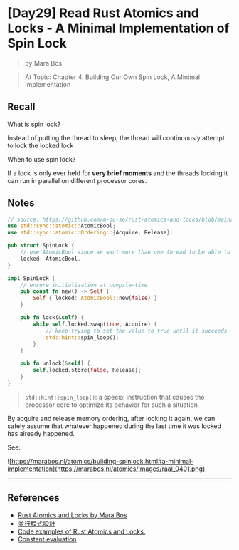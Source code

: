 # [Day29] Read Rust Atomics and Locks - A Minimal Implementation of Spin Lock

> by Mara Bos

> At Topic: Chapter 4. Building Our Own Spin Lock, A Minimal Implementation

## Recall

What is spin lock?

Instead of putting the thread to sleep, the thread will continuously attempt to lock the locked lock

When to use spin lock?

If a lock is only ever held for **very brief moments** and the threads locking it can run in parallel on different processor cores.

## Notes

```rust
// source: https://github.com/m-ou-se/rust-atomics-and-locks/blob/main/src/ch4_spin_lock/s1_minimal.rs
use std::sync::atomic::AtomicBool;
use std::sync::atomic::Ordering::{Acquire, Release};

pub struct SpinLock {
    // use AtomicBool since we want more than one thread to be able to interact with it simultaneously
    locked: AtomicBool,
}

impl SpinLock {
    // ensure initialization at compile-time
    pub const fn new() -> Self {
        Self { locked: AtomicBool::new(false) }
    }

    pub fn lock(&self) {
        while self.locked.swap(true, Acquire) {
            // keep trying to set the value to true until it succeeds
            std::hint::spin_loop();
        }
    }

    pub fn unlock(&self) {
        self.locked.store(false, Release);
    }
}
```

> `std::hint::spin_loop()`: a special instruction that causes the processor core to optimize its behavior for such a situation 

By acquire and release memory ordering, after locking it again, we can safely assume that whatever happened during the last time it was locked has already happened.

See:

![https://marabos.nl/atomics/building-spinlock.html#a-minimal-implementation](https://marabos.nl/atomics/images/raal_0401.png)

---

## References

- [Rust Atomics and Locks by Mara Bos](https://marabos.nl/atomics/)
- [並行程式設計](https://hackmd.io/@sysprog/concurrency/https%3A%2F%2Fhackmd.io%2F%40sysprog%2FS1AMIFt0D)
- [Code examples of Rust Atomics and Locks.](https://github.com/m-ou-se/rust-atomics-and-locks)
- [Constant evaluation](https://doc.rust-lang.org/reference/const_eval.html)
